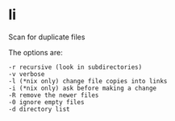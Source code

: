 li
==

Scan for duplicate files

The options are:

    -r recursive (look in subdirectories)
    -v verbose
    -l (*nix only) change file copies into links
    -i (*nix only) ask before making a change
    -R remove the newer files
    -0 ignore empty files
    -d directory list
